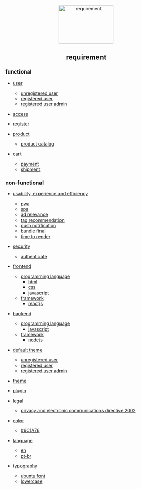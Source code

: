 <p align="center">
    <a href="https://github.com/tegcommerce/tegcommerce-requirement">
    <img src="https://user-images.githubusercontent.com/42984807/58201052-8ccc6200-7caa-11e9-9e8e-a1a66d585abc.png" alt="requirement" width="170" height="120">
  </a>
</p>
<h2 align="center">requirement</h>

### functional

* [user]()
  * [unregistered user]()
  * [registered user]()
  * [registered user admin]()
  
* [access]()

* [register]()

* [product]()
  * [product catalog]()

* [cart]()
  * [payment]()
  * [shipment]()
    
### non-functional

* [usability, experience and efficiency](https://github.com/tegcommerce/tegcommerce-requisite/blob/master/usability-experience-efficiency.md)
  * [pwa](https://github.com/tegcommerce/tegcommerce-requisite/blob/master/pwa.md)
  * [spa](https://github.com/tegcommerce/tegcommerce-requisite/blob/master/spa.md)
  * [ad relevance](https://github.com/tegcommerce/tegcommerce-requisite/blob/master/ad-relevance.md)
  * [tag recommendation](https://github.com/tegcommerce/tegcommerce-requisite/blob/master/tag-recommendation.md)
  * [push notification](https://github.com/tegcommerce/tegcommerce-requisite/blob/master/push-notification.md)
  * [bundle final](https://github.com/tegcommerce/tegcommerce-requisite/blob/master/bundle-final.md)
  * [time to render](https://github.com/tegcommerce/tegcommerce-requisite/blob/master/time-to-render.md)

* [security](https://github.com/tegcommerce/tegcommerce-requisite/blob/master/security.md)
  * [authenticate](https://github.com/tegcommerce/tegcommerce-requisite/blob/master/authenticate.md)
 
* [frontend](https://github.com/tegcommerce/tegcommerce-requisite/blob/master/frontend.md)
  * [programming language](https://github.com/tegcommerce/tegcommerce-requisite/blob/master/programming-language.md)
    * [html](https://github.com/tegcommerce/tegcommerce-requisite/blob/master/html.md)
    * [css](https://github.com/tegcommerce/tegcommerce-requisite/blob/master/css.md)
    * [javascript](https://github.com/tegcommerce/tegcommerce-requisite/blob/master/javascript.md)
  * [framework](https://github.com/tegcommerce/tegcommerce-requisite/blob/master/framework.md)
    * [reactjs](https://github.com/tegcommerce/tegcommerce-requisite/blob/master/reactjs.md)
 
* [backend](https://github.com/tegcommerce/tegcommerce-requisite/blob/master/backend.md)
  * [programming language](https://github.com/tegcommerce/tegcommerce-requisite/blob/master/programming-language.md)
    * [javascript](https://github.com/tegcommerce/tegcommerce-requisite/blob/master/javascript.md)
  * [framework]()
    * [nodejs](https://github.com/tegcommerce/tegcommerce-requisite/blob/master/nodejs.md)
    
* [default theme](https://github.com/tegcommerce/tegcommerce-requisite/blob/master/default-theme.md)
  * [unregistered user](https://github.com/tegcommerce/tegcommerce-requirement/blob/master/unregistered-user.md)
  * [registered user](https://github.com/tegcommerce/tegcommerce-requirement/blob/master/registered-user.md)    
  * [registered user admin](https://github.com/tegcommerce/tegcommerce-requisite/blob/master/registered-user-admin.md) 

* [theme](https://github.com/tegcommerce/tegcommerce-requisite/blob/master/theme.md)

* [plugin](https://github.com/tegcommerce/tegcommerce-requisite/blob/master/plugin.md)

* [legal](https://github.com/tegcommerce/tegcommerce-requisite/blob/master/legal.md)
  * [privacy and electronic communications directive 2002](https://en.wikipedia.org/wiki/Privacy_and_Electronic_Communications_Directive_2002)
  
* [color](https://github.com/tegcommerce/tegcommerce-requisite/blob/master/color.md)
  * [#6C1A76](https://github.com/tegcommerce/tegcommerce-requisite/blob/master/%236C1A76.md)

* [language](https://github.com/tegcommerce/tegcommerce-requisite/blob/master/language.md)
  * [en](https://github.com/tegcommerce/tegcommerce-requisite/blob/master/en.md)
  * [pt-br](https://github.com/tegcommerce/tegcommerce-requisite/blob/master/pt-br.md)

* [typography](https://github.com/tegcommerce/tegcommerce-requisite/blob/master/typography.md) 
  * [ubuntu font](https://github.com/tegcommerce/tegcommerce-requisite/blob/master/ubuntu-font.md)
  * [lowercase](https://github.com/tegcommerce/tegcommerce-requisite/blob/master/lowercase.md)
